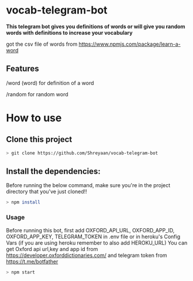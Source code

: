 # vocab-telegram-bot
**This telegram bot gives you definitions of words or will give you random words with definitions to increase your vocabulary**

got the csv file of words from https://www.npmjs.com/package/learn-a-word

## Features
/word (word) for definition of a word

/random for random word

# How to use
## Clone this project

```bash
> git clone https://github.com/Shreyaan/vocab-telegram-bot
```

## Install the dependencies:
Before running the below command, make sure you're in the project directory that
you've just cloned!!

```bash
> npm install
```

### Usage
Before running this bot, first add OXFORD_API_URL, OXFORD_APP_ID, OXFORD_APP_KEY, TELEGRAM_TOKEN in .env file or in heroku's Config Vars (if you are using heroku remember to also add HEROKU_URL) 
You can get Oxford api url,key and app id from https://developer.oxforddictionaries.com/ and telegram token from https://t.me/botfather

```bash
> npm start

